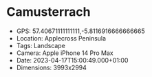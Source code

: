 # Camusterrach

- GPS: 57.40671111111111,-5.8116916666666665
- Location: Applecross Peninsula
- Tags: Landscape
- Camera: Apple iPhone 14 Pro Max
- Date: 2023-04-17T15:00:49.000+01:00
- Dimensions: 3993x2994
